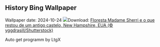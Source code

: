 ## History Bing Wallpaper
Wallpaper date: 2024-10-24
![](https://www.bing.com/th?id=OHR.MadameSherriCastle_PT-BR6347507629_UHD.jpg&w=1000)Download: [Floresta Madame Sherri e o que restou de um antigo castelo, New Hampshire, EUA (© yggdrasill/Shutterstock)](https://www.bing.com/th?id=OHR.MadameSherriCastle_PT-BR6347507629_UHD.jpg)

Auto get programm by LtgX
